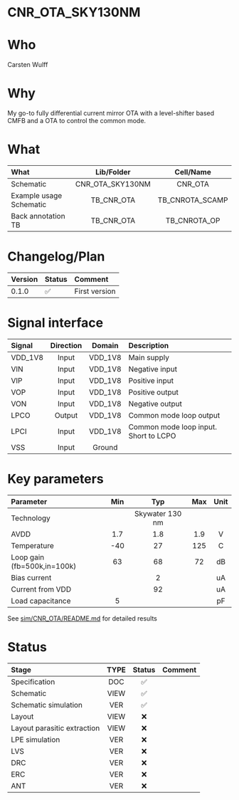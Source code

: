 
# CNR_OTA_SKY130NM

# Who
Carsten Wulff

# Why
 My go-to fully differential current mirror OTA with a level-shifter
 based CMFB and a OTA to control the common mode.

# What

| What                    | Lib/Folder       | Cell/Name       |
|:------------------------|:----------------:|:---------------:|
| Schematic               | CNR_OTA_SKY130NM | CNR_OTA         |
| Example usage Schematic | TB_CNR_OTA       | TB_CNROTA_SCAMP |
| Back annotation TB      | TB_CNR_OTA       | TB_CNROTA_OP    |


# Changelog/Plan
| Version | Status | Comment|
| :-| :-| :-|
|0.1.0 | :white_check_mark: | First version |


# Signal interface
| Signal  | Direction | Domain  | Description             |
|:--------|:---------:|:-------:|:------------------------|
| VDD_1V8 | Input     | VDD_1V8 | Main supply             |
| VIN     | Input     | VDD_1V8 | Negative input          |
| VIP     | Input     | VDD_1V8 | Positive input          |
| VOP     | Input     | VDD_1V8 | Positive output         |
| VON     | Input     | VDD_1V8 | Negative output         |
| LPCO    | Output    | VDD_1V8 | Common mode loop output |
| LPCI    | Input     | VDD_1V8 | Common mode loop input. Short to LCPO |
| VSS     | Input     | Ground  |                         |



# Key parameters
| Parameter                   | Min | Typ             | Max | Unit |
|:----------------------------|:---:|:---------------:|:---:|:----:|
| Technology                  |     | Skywater 130 nm |     |      |
| AVDD                        | 1.7 | 1.8             | 1.9 | V    |
| Temperature                 | -40 | 27              | 125 | C    |
| Loop gain (fb=500k,in=100k) | 63  | 68              | 72  | dB   |
| Bias current                |     | 2               |     | uA   |
| Current from VDD            |     | 92              |     | uA   |
| Load capacitance            | 5   |                 |     | pF   |

See [sim/CNR_OTA/README.md](sim/CNR_OTA/README.md) for detailed results

# Status

| Stage                       | TYPE | Status | Comment                        |
| :---                        | :-:  | :---:  | :--:                           |
| Specification               | DOC  | :white_check_mark:    |                                |
| Schematic                   | VIEW | :white_check_mark:    |                                |
| Schematic simulation        | VER  | :white_check_mark:    |                                |
| Layout                      | VIEW | :x:    |                                |
| Layout parasitic extraction | VIEW | :x:    |                                |
| LPE simulation              | VER  | :x:    |                                |
| LVS                         | VER  | :x:    |                                |
| DRC                         | VER  | :x:    |                                |
| ERC                         | VER  | :x:    |                                |
| ANT                         | VER  | :x:    |                                |
